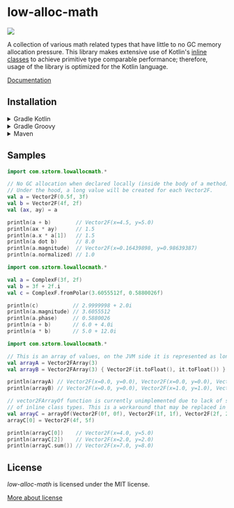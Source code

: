 # low-alloc-math

[![](https://jitpack.io/v/Sztorm/KotlinLowAllocMath.svg)](https://jitpack.io/#Sztorm/KotlinLowAllocMath)

A collection of various math related types that have little to no GC memory allocation
pressure. This library makes extensive use of Kotlin's
[inline classes](https://kotlinlang.org/docs/inline-classes.html) to achieve primitive type
comparable performance; therefore, usage of the library is optimized for the Kotlin language.

[Documentation](https://sztorm.github.io/KotlinLowAllocMath)

## Installation

<details>
<summary>Gradle Kotlin</summary>

Step 1. Add it in your root `build.gradle.kts` at the end of repositories:

```kotlin
allprojects {
    repositories {
        maven("https://jitpack.io")
    }
}
```

Step 2. Add the dependency

```kotlin
dependencies {
    implementation("com.github.Sztorm.KotlinLowAllocMath:low-alloc-math:1.0.0")
}
```

</details>

<details>
<summary>Gradle Groovy</summary>

Step 1. Add it in your root `build.gradle` at the end of repositories:

```groovy
allprojects {
    repositories {
        maven { url 'https://jitpack.io' }
    }
}
```

Step 2. Add the dependency

```groovy
dependencies {
    implementation 'com.github.Sztorm.KotlinLowAllocMath:low-alloc-math:1.0.0'
}
```

</details>

<details>
<summary>Maven</summary>

Step 1. Add it in your root `pom.xml` at the end of repositories:

```maven
<repositories>
    <repository>
    <id>jitpack.io</id>
	    <url>https://jitpack.io</url>
	</repository>
</repositories>
```

Step 2. Add the dependency

```maven
<dependency>
    <groupId>com.github.Sztorm</groupId>
    <artifactId>KotlinLowAllocMath</artifactId>
    <version>Tag</version>
</dependency>
```

</details>

## Samples

```kotlin
import com.sztorm.lowallocmath.*

// No GC allocation when declared locally (inside the body of a method).
// Under the hood, a long value will be created for each Vector2F.
val a = Vector2F(0.5f, 3f)
val b = Vector2F(4f, 2f)
val (ax, ay) = a

println(a + b)        // Vector2F(x=4.5, y=5.0)
println(ax * ay)      // 1.5
println(a.x * a[1])   // 1.5
println(a dot b)      // 8.0
println(a.magnitude)  // Vector2F(x=0.16439898, y=0.98639387)
println(a.normalized) // 1.0
```

```kotlin
import com.sztorm.lowallocmath.*

val a = ComplexF(3f, 2f)
val b = 3f + 2f.i
val c = ComplexF.fromPolar(3.6055512f, 0.5880026f)

println(c)           // 2.9999998 + 2.0i
println(a.magnitude) // 3.6055512
println(a.phase)     // 0.5880026
println(a + b)       // 6.0 + 4.0i
println(a * b)       // 5.0 + 12.0i
```

```kotlin
import com.sztorm.lowallocmath.*

// This is an array of values, on the JVM side it is represented as long array.
val arrayA = Vector2FArray(3)
val arrayB = Vector2FArray(3) { Vector2F(it.toFloat(), it.toFloat()) }

println(arrayA) // Vector2F(x=0.0, y=0.0), Vector2F(x=0.0, y=0.0), Vector2F(x=0.0, y=0.0)
println(arrayB) // Vector2F(x=0.0, y=0.0), Vector2F(x=1.0, y=1.0), Vector2F(x=2.0, y=2.0)

// vector2FArrayOf function is currently unimplemented due to lack of support for vararg parameter
// of inline class types. This is a workaround that may be replaced in the future.
val arrayC = arrayOf(Vector2F(0f, 0f), Vector2F(1f, 1f), Vector2F(2f, 2f)).toVector2FArray()
arrayC[0] = Vector2F(4f, 5f)

println(arrayC[0])    // Vector2F(x=4.0, y=5.0)
println(arrayC[2])    // Vector2F(x=2.0, y=2.0)
println(arrayC.sum()) // Vector2F(x=7.0, y=8.0)
```

## License

*low-alloc-math* is licensed under the MIT license.

[More about license](LICENSE)